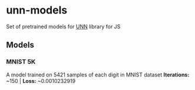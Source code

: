 # unn-models
Set of pretrained models for [UNN](https://github.com/photopea/UNN.js) library for JS
## Models
### MNIST 5K
A model trained on 5421 samples of each digit in MNIST dataset
**Iterations:** ~150 | **Loss:** ~0.0010232919
